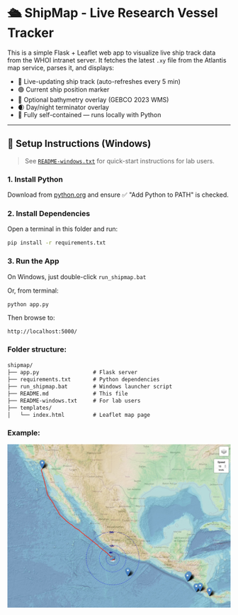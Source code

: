 # 🛳️ ShipMap - Live Research Vessel Tracker

This is a simple Flask + Leaflet web app to visualize live ship track data from the WHOI intranet server. It fetches the latest `.xy` file from the Atlantis map service, parses it, and displays:

- 🚢 Live-updating ship track (auto-refreshes every 5 min)
- 🟢 Current ship position marker
- 🌊 Optional bathymetry overlay (GEBCO 2023 WMS)
- 🌒 Day/night terminator overlay
- 🧭 Fully self-contained — runs locally with Python

---

## 🔧 Setup Instructions (Windows)

> See [`README-windows.txt`](README-windows.txt) for quick-start instructions for lab users.

### 1. Install Python
Download from [python.org](https://www.python.org/downloads/windows/) and ensure ✅ "Add Python to PATH" is checked.

### 2. Install Dependencies

Open a terminal in this folder and run:

```bash
pip install -r requirements.txt
```

### 3. Run the App

On Windows, just double-click `run_shipmap.bat`

Or, from terminal:

```bash
python app.py
```

Then browse to:

```
http://localhost:5000/
```

### Folder structure:
```
shipmap/
├── app.py                 # Flask server
├── requirements.txt       # Python dependencies
├── run_shipmap.bat        # Windows launcher script
├── README.md              # This file
├── README-windows.txt     # For lab users
├── templates/
│   └── index.html         # Leaflet map page
```

### Example:
![Screenshot](screenshot.jpg)

